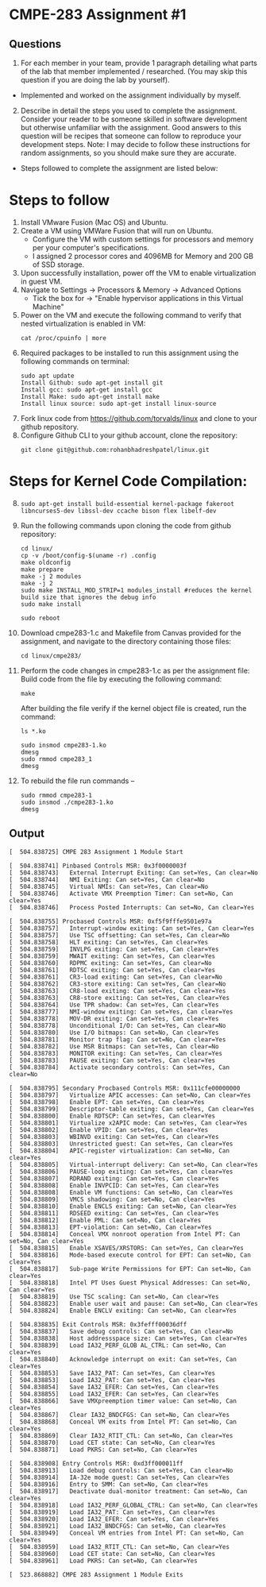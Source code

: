 # CMPE-283 Assignment #1
## Questions
1. For each member in your team, provide 1 paragraph detailing what parts of the lab that member implemented / researched. (You may skip this question if you are doing the lab by yourself).
- Implemented and worked on the assignment individually by myself.

2. Describe in detail the steps you used to complete the assignment. Consider your reader to be someone skilled in software development but otherwise unfamiliar  with the assignment. Good answers to this question will be recipes that someone can follow to reproduce your development steps.
Note: I may decide to follow these instructions for random assignments, so you should make sure they are accurate.
- Steps followed to complete the assignment are listed below: 

# Steps to follow
1. Install VMware Fusion (Mac OS) and Ubuntu.
2. Create a VM using VMWare Fusion that will run on Ubuntu.
    - Configure the VM with custom settings for processors and memory per your computer's specifications. 
    - I assigned 2 processor cores and 4096MB for Memory and 200 GB of SSD storage. 
2. Upon successfully installation, power off the VM to enable virtualization in guest VM.
3. Navigate to Settings -> Processors & Memory -> Advanced Options
    - Tick the box for -> "Enable hypervisor applications in this Virtual Machine"
4. Power on the VM and execute the following command to verify that nested virtualization is enabled in VM:
    ```
    cat /proc/cpuinfo | more
    ```
5. Required packages to be installed to run this assignment using the following commands on terminal:
    ```
    sudo apt update
    Install Github: sudo apt-get install git
    Install gcc: sudo apt-get install gcc
    Install Make: sudo apt-get install make
    Install linux source: sudo apt-get install linux-source
    ```
6. Fork linux code from https://github.com/torvalds/linux and clone to your github repository.
7. Configure Github CLI to your github account, clone the repository:
    ```
    git clone git@github.com:rohanbhadreshpatel/linux.git  
    ```
# Steps for Kernel Code Compilation:
8. ```
   sudo apt-get install build-essential kernel-package fakeroot libncurses5-dev libssl-dev ccache bison flex libelf-dev
   ```
9. Run the following commands upon cloning the code from github repository:
    ```
    cd linux/
    cp -v /boot/config-$(uname -r) .config
    make oldconfig  
    make prepare
    make -j 2 modules
    make -j 2
    sudo make INSTALL_MOD_STRIP=1 modules_install #reduces the kernel build size that ignores the debug info
    sudo make install
    
    sudo reboot
    ```
10. Download cmpe283-1.c and Makefile from Canvas provided for the assignment, and navigate to the directory containing those files:
    ```
    cd linux/cmpe283/
    ```    
11. Perform the code changes in cmpe283-1.c as per the assignment file:
    Build code from the file by executing the following command:
    ```
    make
    ```
    After building the file verify if the kernel object file is created, run the command:
    ```
    ls *.ko
    ```
    ```
    sudo insmod cmpe283-1.ko
    dmesg
    sudo rmmod cmpe283_1
    dmesg
    ```
12. To rebuild the file run commands – 
    ```
    sudo rmmod cmpe283-1
    sudo insmod ./cmpe283-1.ko
    dmesg
    ```
## Output
```
[  504.838725] CMPE 283 Assignment 1 Module Start

[  504.838741] Pinbased Controls MSR: 0x3f0000003f
[  504.838743]   External Interrupt Exiting: Can set=Yes, Can clear=No
[  504.838744]   NMI Exiting: Can set=Yes, Can clear=No
[  504.838745]   Virtual NMIs: Can set=Yes, Can clear=No
[  504.838746]   Activate VMX Preemption Timer: Can set=No, Can clear=Yes
[  504.838746]   Process Posted Interrupts: Can set=No, Can clear=Yes

[  504.838755] Procbased Controls MSR: 0xf5f9fffe9501e97a
[  504.838757]   Interrupt-window exiting: Can set=Yes, Can clear=Yes
[  504.838757]   Use TSC offsetting: Can set=Yes, Can clear=No
[  504.838758]   HLT exiting: Can set=Yes, Can clear=Yes
[  504.838759]   INVLPG exiting: Can set=Yes, Can clear=Yes
[  504.838759]   MWAIT exiting: Can set=Yes, Can clear=Yes
[  504.838760]   RDPMC exiting: Can set=Yes, Can clear=No
[  504.838761]   RDTSC exiting: Can set=Yes, Can clear=Yes
[  504.838761]   CR3-load exiting: Can set=Yes, Can clear=No
[  504.838762]   CR3-store exiting: Can set=Yes, Can clear=No
[  504.838763]   CR8-load exiting: Can set=Yes, Can clear=Yes
[  504.838763]   CR8-store exiting: Can set=Yes, Can clear=Yes
[  504.838764]   Use TPR shadow: Can set=Yes, Can clear=Yes
[  504.838777]   NMI-window exiting: Can set=Yes, Can clear=Yes
[  504.838778]   MOV-DR exiting: Can set=Yes, Can clear=Yes
[  504.838778]   Unconditional I/O: Can set=Yes, Can clear=No
[  504.838780]   Use I/O bitmaps: Can set=No, Can clear=Yes
[  504.838781]   Monitor trap flag: Can set=No, Can clear=Yes
[  504.838782]   Use MSR Bitmaps: Can set=Yes, Can clear=No
[  504.838783]   MONITOR exiting: Can set=Yes, Can clear=Yes
[  504.838783]   PAUSE exiting: Can set=Yes, Can clear=Yes
[  504.838784]   Activate secondary controls: Can set=Yes, Can clear=No

[  504.838795] Secondary Procbased Controls MSR: 0x111cfe00000000
[  504.838797]   Virtualize APIC accesses: Can set=No, Can clear=Yes
[  504.838798]   Enable EPT: Can set=Yes, Can clear=Yes
[  504.838799]   Descriptor-table exiting: Can set=Yes, Can clear=Yes
[  504.838800]   Enable RDTSCP: Can set=Yes, Can clear=Yes
[  504.838801]   Virtualize x2APIC mode: Can set=Yes, Can clear=Yes
[  504.838802]   Enable VPID: Can set=Yes, Can clear=Yes
[  504.838803]   WBINVD exiting: Can set=Yes, Can clear=Yes
[  504.838803]   Unrestricted guest: Can set=Yes, Can clear=Yes
[  504.838804]   APIC-register virtualization: Can set=No, Can clear=Yes
[  504.838805]   Virtual-interrupt delivery: Can set=No, Can clear=Yes
[  504.838806]   PAUSE-loop exiting: Can set=Yes, Can clear=Yes
[  504.838807]   RDRAND exiting: Can set=Yes, Can clear=Yes
[  504.838808]   Enable INVPCID: Can set=Yes, Can clear=Yes
[  504.838808]   Enable VM functions: Can set=No, Can clear=Yes
[  504.838809]   VMCS shadowing: Can set=No, Can clear=Yes
[  504.838810]   Enable ENCLS exiting: Can set=No, Can clear=Yes
[  504.838811]   RDSEED exiting: Can set=Yes, Can clear=Yes
[  504.838812]   Enable PML: Can set=No, Can clear=Yes
[  504.838813]   EPT-violation: Can set=No, Can clear=Yes
[  504.838814]   Conceal VMX nonroot operation from Intel PT: Can set=No, Can clear=Yes
[  504.838815]   Enable XSAVES/XRSTORS: Can set=Yes, Can clear=Yes
[  504.838816]   Mode-based execute control for EPT: Can set=No, Can clear=Yes
[  504.838817]   Sub-page Write Permissions for EPT: Can set=No, Can clear=Yes
[  504.838818]   Intel PT Uses Guest Physical Addresses: Can set=No, Can clear=Yes
[  504.838819]   Use TSC scaling: Can set=No, Can clear=Yes
[  504.838823]   Enable user wait and pause: Can set=No, Can clear=Yes
[  504.838824]   Enable ENCLV exiting: Can set=No, Can clear=Yes

[  504.838835] Exit Controls MSR: 0x3fefff00036dff
[  504.838837]   Save debug controls: Can set=Yes, Can clear=No
[  504.838838]   Host addressspace size: Can set=Yes, Can clear=Yes
[  504.838839]   Load IA32_PERF_GLOB AL_CTRL: Can set=No, Can clear=Yes
[  504.838840]   Acknowledge interrupt on exit: Can set=Yes, Can clear=Yes
[  504.838853]   Save IA32_PAT: Can set=Yes, Can clear=Yes
[  504.838853]   Load IA32_PAT: Can set=Yes, Can clear=Yes
[  504.838854]   Save IA32_EFER: Can set=Yes, Can clear=Yes
[  504.838855]   Load IA32_EFER: Can set=Yes, Can clear=Yes
[  504.838866]   Save VMXpreemption timer value: Can set=No, Can clear=Yes
[  504.838867]   Clear IA32_BNDCFGS: Can set=No, Can clear=Yes
[  504.838868]   Conceal VM exits from Intel PT: Can set=No, Can clear=Yes
[  504.838869]   Clear IA32_RTIT_CTL: Can set=No, Can clear=Yes
[  504.838870]   Load CET state: Can set=No, Can clear=Yes
[  504.838871]   Load PKRS: Can set=No, Can clear=Yes

[  504.838908] Entry Controls MSR: 0xd3ff000011ff
[  504.838913]   Load debug controls: Can set=Yes, Can clear=No
[  504.838914]   IA-32e mode guest: Can set=Yes, Can clear=Yes
[  504.838916]   Entry to SMM: Can set=No, Can clear=Yes
[  504.838917]   Deactivate dual-monitor treatment: Can set=No, Can clear=Yes
[  504.838918]   Load IA32_PERF_GLOBAL_CTRL: Can set=No, Can clear=Yes
[  504.838919]   Load IA32_PAT: Can set=Yes, Can clear=Yes
[  504.838920]   Load IA32_EFER: Can set=Yes, Can clear=Yes
[  504.838921]   Load IA32_BNDCFGS: Can set=No, Can clear=Yes
[  504.838949]   Conceal VM entries from Intel PT: Can set=No, Can clear=Yes
[  504.838959]   Load IA32_RTIT_CTL: Can set=No, Can clear=Yes
[  504.838960]   Load CET state: Can set=No, Can clear=Yes
[  504.838961]   Load PKRS: Can set=No, Can clear=Yes

[  523.868882] CMPE 283 Assignment 1 Module Exits
```

